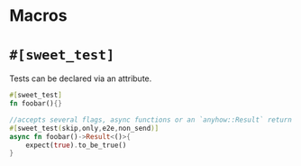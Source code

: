 # Macros

# `#[sweet_test]`

Tests can be declared via an attribute.

```rs
#[sweet_test]
fn foobar(){}

//accepts several flags, async functions or an `anyhow::Result` return type
#[sweet_test(skip,only,e2e,non_send)]
async fn foobar()->Result<()>{
	expect(true).to_be_true()
}
```